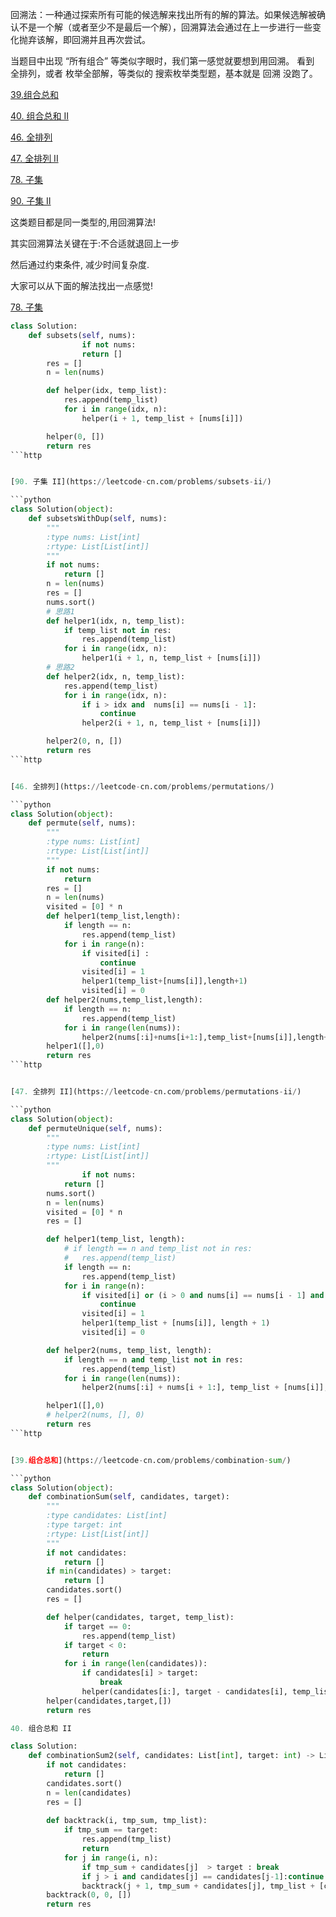 

回溯法：一种通过探索所有可能的候选解来找出所有的解的算法。如果候选解被确认不是一个解（或者至少不是最后一个解），回溯算法会通过在上一步进行一些变化抛弃该解，即回溯并且再次尝试。


当题目中出现 “所有组合” 等类似字眼时，我们第一感觉就要想到用回溯。
看到 全排列，或者 枚举全部解，等类似的 搜索枚举类型题，基本就是 回溯 没跑了。


[39.组合总和](https://leetcode-cn.com/problems/combination-sum/)

[40. 组合总和 II](https://leetcode-cn.com/problems/combination-sum-ii/)

[46. 全排列](https://leetcode-cn.com/problems/permutations/)

[47. 全排列 II](https://leetcode-cn.com/problems/permutations-ii/)

[78. 子集](https://leetcode-cn.com/problems/subsets/)

[90. 子集 II](https://leetcode-cn.com/problems/subsets-ii/)

这类题目都是同一类型的,用回溯算法!

其实回溯算法关键在于:不合适就退回上一步

然后通过约束条件, 减少时间复杂度.

大家可以从下面的解法找出一点感觉!

[78. 子集](https://leetcode-cn.com/problems/subsets/)

```python
class Solution:
	def subsets(self, nums):		
                if not nums:
		        return []
		res = []
		n = len(nums)

		def helper(idx, temp_list):
			res.append(temp_list)
			for i in range(idx, n):
				helper(i + 1, temp_list + [nums[i]])

		helper(0, [])
		return res
```http


[90. 子集 II](https://leetcode-cn.com/problems/subsets-ii/)

```python
class Solution(object):
    def subsetsWithDup(self, nums):
        """
        :type nums: List[int]
        :rtype: List[List[int]]
        """
        if not nums:
            return []
        n = len(nums)
        res = []
        nums.sort()
		# 思路1
        def helper1(idx, n, temp_list):
            if temp_list not in res:
                res.append(temp_list)
            for i in range(idx, n):
                helper1(i + 1, n, temp_list + [nums[i]])
		# 思路2
        def helper2(idx, n, temp_list):
            res.append(temp_list)
            for i in range(idx, n):
                if i > idx and  nums[i] == nums[i - 1]:
                    continue
                helper2(i + 1, n, temp_list + [nums[i]])

        helper2(0, n, [])
        return res
```http


[46. 全排列](https://leetcode-cn.com/problems/permutations/)

```python
class Solution(object):
    def permute(self, nums):
        """
        :type nums: List[int]
        :rtype: List[List[int]]
        """
        if not nums:
            return
        res = []
        n = len(nums)
        visited = [0] * n
        def helper1(temp_list,length):
            if length == n:
                res.append(temp_list)
            for i in range(n):
                if visited[i] :
                    continue
                visited[i] = 1
                helper1(temp_list+[nums[i]],length+1)
                visited[i] = 0
        def helper2(nums,temp_list,length):
            if length == n:
                res.append(temp_list)
            for i in range(len(nums)):
                helper2(nums[:i]+nums[i+1:],temp_list+[nums[i]],length+1)
        helper1([],0)
        return res
```http


[47. 全排列 II](https://leetcode-cn.com/problems/permutations-ii/)

```python
class Solution(object):
    def permuteUnique(self, nums):
        """
        :type nums: List[int]
        :rtype: List[List[int]]
        """
                if not nums:
			return []
		nums.sort()
		n = len(nums)
		visited = [0] * n
		res = []

		def helper1(temp_list, length):
			# if length == n and temp_list not in res:
			# 	res.append(temp_list)
			if length == n:
				res.append(temp_list)
			for i in range(n):
				if visited[i] or (i > 0 and nums[i] == nums[i - 1] and not visited[i - 1]):
					continue
				visited[i] = 1
				helper1(temp_list + [nums[i]], length + 1)
				visited[i] = 0

		def helper2(nums, temp_list, length):
			if length == n and temp_list not in res:
				res.append(temp_list)
			for i in range(len(nums)):
				helper2(nums[:i] + nums[i + 1:], temp_list + [nums[i]], length + 1)

		helper1([],0)
		# helper2(nums, [], 0)
		return res
```http


[39.组合总和](https://leetcode-cn.com/problems/combination-sum/)

```python
class Solution(object):
    def combinationSum(self, candidates, target):
        """
        :type candidates: List[int]
        :type target: int
        :rtype: List[List[int]]
        """
        if not candidates:
            return []
        if min(candidates) > target:
            return []
        candidates.sort()
        res = []

        def helper(candidates, target, temp_list):
            if target == 0:
                res.append(temp_list)
            if target < 0:
                return
            for i in range(len(candidates)):
                if candidates[i] > target:
                    break
                helper(candidates[i:], target - candidates[i], temp_list + [candidates[i]])
        helper(candidates,target,[])
        return res

40. 组合总和 II

class Solution:
    def combinationSum2(self, candidates: List[int], target: int) -> List[List[int]]:
        if not candidates:
            return []
        candidates.sort()
        n = len(candidates)
        res = []
        
        def backtrack(i, tmp_sum, tmp_list):
            if tmp_sum == target:
                res.append(tmp_list)
                return 
            for j in range(i, n):
                if tmp_sum + candidates[j]  > target : break
                if j > i and candidates[j] == candidates[j-1]:continue
                backtrack(j + 1, tmp_sum + candidates[j], tmp_list + [candidates[j]])
        backtrack(0, 0, [])    
        return res